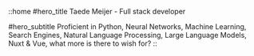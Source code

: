 ::home
#hero_title
Taede Meijer - Full stack developer

#hero_subtitle
Proficient in Python, Neural Networks, Machine Learning, Search Engines, Natural Language Processing, Large Language Models, Nuxt & Vue, what more is there to wish for?
::
